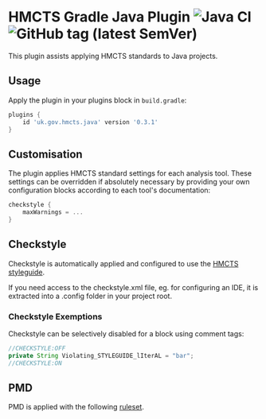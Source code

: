 # HMCTS Gradle Java Plugin ![Java CI](https://github.com/hmcts/gradle-java-plugin/workflows/Java%20CI/badge.svg) ![GitHub tag (latest SemVer)](https://img.shields.io/github/v/tag/hmcts/gradle-java-plugin?label=release)


This plugin assists applying HMCTS standards to Java projects.

## Usage

Apply the plugin in your plugins block in `build.gradle`:

```groovy
plugins {
    id 'uk.gov.hmcts.java' version '0.3.1'
}
```

## Customisation

The plugin applies HMCTS standard settings for each analysis tool. These settings can be overridden if absolutely necessary by providing your own configuration blocks according to each tool's documentation:

```groovy
checkstyle {
    maxWarnings = ...
}
```

## Checkstyle

Checkstyle is automatically applied and configured to use the [HMCTS styleguide](https://github.com/hmcts/gradle-java-plugin/blob/master/src/main/resources/hmcts-checkstyle.xml).

If you need access to the checkstyle.xml file, eg. for configuring an IDE, it is extracted into a
 .config folder in your project root.

### Checkstyle Exemptions

Checkstyle can be selectively disabled for a block using comment tags:

```java
//CHECKSTYLE:OFF
private String Violating_STYLEGUIDE_lIterAL = "bar";
//CHECKSTYLE:ON
```

## PMD

PMD is applied with the following [ruleset](https://github.com/hmcts/gradle-java-plugin/blob/master/src/main/resources/pmd-ruleset.xml).

